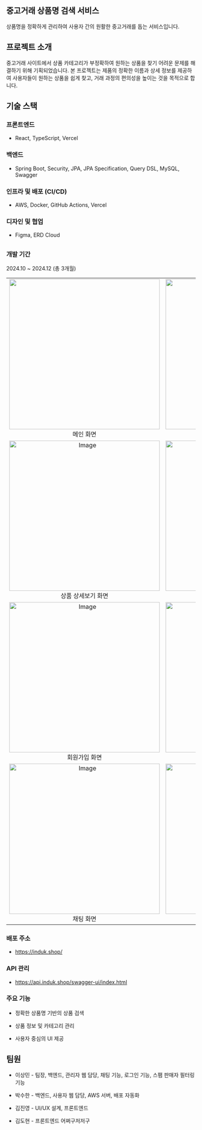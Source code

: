 ## 중고거래 상품명 검색 서비스

상품명을 정확하게 관리하여 사용자 간의 원활한 중고거래를 돕는 서비스입니다.

## 프로젝트 소개

중고거래 사이트에서 상품 카테고리가 부정확하여 원하는 상품을 찾기 어려운 문제를 해결하기 위해 기획되었습니다. 본 프로젝트는 제품의 정확한 이름과 상세 정보를 제공하여 사용자들이 원하는 상품을 쉽게 찾고, 거래 과정의 편의성을 높이는 것을 목적으로 합니다.

## 기술 스택

### 프론트엔드

* React, TypeScript, Vercel

### 백엔드

* Spring Boot, Security, JPA, JPA Specification, Query DSL, MySQL, Swagger

### 인프라 및 배포 (CI/CD)

* AWS, Docker, GitHub Actions, Vercel

### 디자인 및 협업

* Figma, ERD Cloud

##

### 개발 기간

2024.10 ~ 2024.12 (총 3개월)

|  |  |
|:---:|:---:|
| <img width="400" height="400" src="https://github.com/user-attachments/assets/27db3b29-02a0-45d8-947f-bc2702e1051d" /><br>메인 화면| <img width="400" height="400" alt="Image" src="https://github.com/user-attachments/assets/a39e6569-67df-4924-932d-c0450fa7f12a" /><br>상품 검색 화면|
| <img width="400" height="400" alt="Image" src="https://github.com/user-attachments/assets/1d75843b-36ed-4348-8276-7b42fe2b453e" /><br>상품 상세보기 화면 | <img width="400" height="400" alt="Image" src="https://github.com/user-attachments/assets/0cd05361-b509-4660-aef4-49bcdf20beea" /><br>상품 판매 화면 |
| <img width="400" height="400" alt="Image" src="https://github.com/user-attachments/assets/ea7799d5-32c0-4b9c-80a7-e609510526de" /><br>회원가입 화면 | <img width="400" height="400" alt="Image" src="https://github.com/user-attachments/assets/75153622-7bfd-49a7-95a9-5c5b71b59c69" /><br>로그인 화면 |
| <img width="400" height="400" alt="Image" src="https://github.com/user-attachments/assets/e01eea31-70ec-4838-ac0e-d25369426c87" /><br>채팅 화면 | <img width="400" height="400" src="https://github.com/user-attachments/assets/a3a1b4f1-d005-4ec1-b1c3-292812a3236a" /><br>상품 목록 화면 |

### 배포 주소

* https://induk.shop/

### API 관리

* https://api.induk.shop/swagger-ui/index.html

### 주요 기능

* 정확한 상품명 기반의 상품 검색

* 상품 정보 및 카테고리 관리

* 사용자 중심의 UI 제공

## 팀원

* 이상민 - 팀장, 백엔드, 관리자 웹 담당, 채팅 기능, 로그인 기능, 스팸 판매자 필터링 기능

* 박수한 - 백엔드, 사용자 웹 담당, AWS 서버, 배포 자동화 

* 김진영 - UI/UX 설계, 프론트엔드

* 김도현 - 프론트엔드 어쩌구저저구

